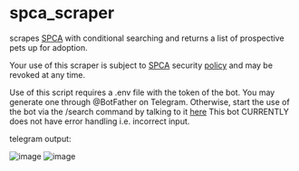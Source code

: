 # spca_scraper
scrapes [SPCA](https://spca.org.sg) with conditional searching and returns a list of prospective pets up for adoption.

Your use of this scraper is subject to [SPCA](https://spca.org.sg) security [policy](https://spca.org.sg/website-security-policy/) and may be revoked at any time.

Use of this script requires a .env file with the token of the bot. You may generate one through @BotFather on Telegram.
Otherwise, start the use of the bot via the /search command by talking to it [here](https://t.me/spca_scraper_bot)
This bot CURRENTLY does not have error handling i.e. incorrect input.

telegram output:

![image](https://github.com/desmondogazebo/spca_scraper/assets/13763140/75d9b3cb-379f-4448-b875-c2e9cacb0a27)
![image](https://github.com/desmondogazebo/spca_scraper/assets/13763140/4a699595-e7c8-486d-b0cd-e88fd572cc5b)
